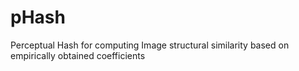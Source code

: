 # pHash
Perceptual Hash  for computing Image structural similarity based on empirically obtained coefficients
